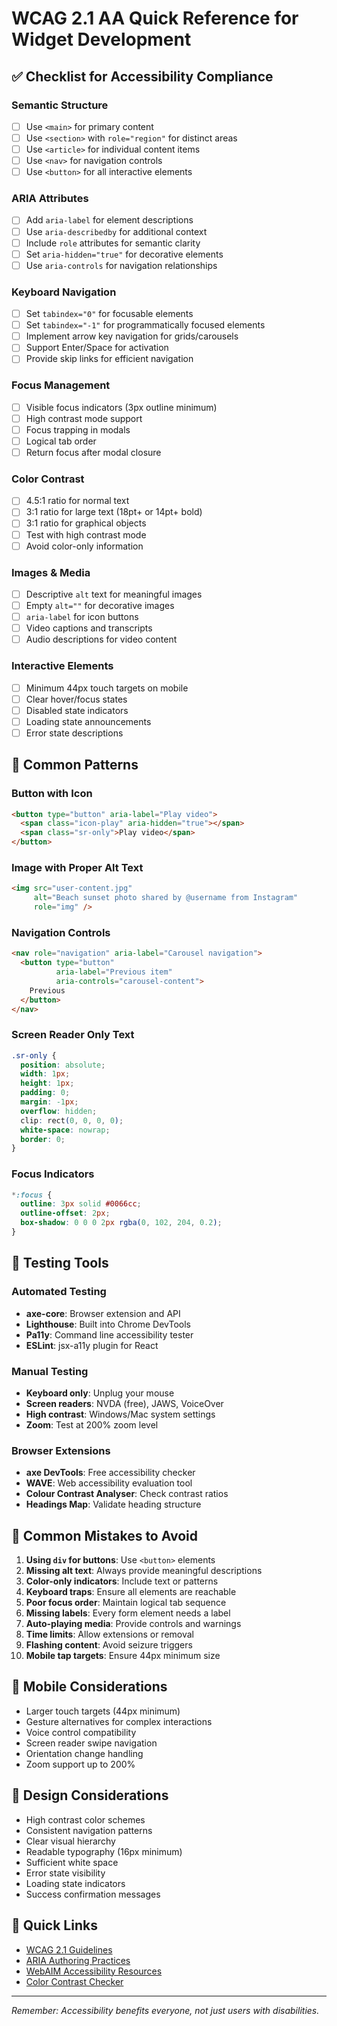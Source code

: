 # WCAG 2.1 AA Quick Reference for Widget Development

## ✅ Checklist for Accessibility Compliance

### Semantic Structure
- [ ] Use `<main>` for primary content
- [ ] Use `<section>` with `role="region"` for distinct areas
- [ ] Use `<article>` for individual content items
- [ ] Use `<nav>` for navigation controls
- [ ] Use `<button>` for all interactive elements

### ARIA Attributes
- [ ] Add `aria-label` for element descriptions
- [ ] Use `aria-describedby` for additional context
- [ ] Include `role` attributes for semantic clarity
- [ ] Set `aria-hidden="true"` for decorative elements
- [ ] Use `aria-controls` for navigation relationships

### Keyboard Navigation
- [ ] Set `tabindex="0"` for focusable elements
- [ ] Set `tabindex="-1"` for programmatically focused elements
- [ ] Implement arrow key navigation for grids/carousels
- [ ] Support Enter/Space for activation
- [ ] Provide skip links for efficient navigation

### Focus Management
- [ ] Visible focus indicators (3px outline minimum)
- [ ] High contrast mode support
- [ ] Focus trapping in modals
- [ ] Logical tab order
- [ ] Return focus after modal closure

### Color Contrast
- [ ] 4.5:1 ratio for normal text
- [ ] 3:1 ratio for large text (18pt+ or 14pt+ bold)
- [ ] 3:1 ratio for graphical objects
- [ ] Test with high contrast mode
- [ ] Avoid color-only information

### Images & Media
- [ ] Descriptive `alt` text for meaningful images
- [ ] Empty `alt=""` for decorative images
- [ ] `aria-label` for icon buttons
- [ ] Video captions and transcripts
- [ ] Audio descriptions for video content

### Interactive Elements
- [ ] Minimum 44px touch targets on mobile
- [ ] Clear hover/focus states
- [ ] Disabled state indicators
- [ ] Loading state announcements
- [ ] Error state descriptions

## 🎯 Common Patterns

### Button with Icon
```html
<button type="button" aria-label="Play video">
  <span class="icon-play" aria-hidden="true"></span>
  <span class="sr-only">Play video</span>
</button>
```

### Image with Proper Alt Text
```html
<img src="user-content.jpg" 
     alt="Beach sunset photo shared by @username from Instagram" 
     role="img" />
```

### Navigation Controls
```html
<nav role="navigation" aria-label="Carousel navigation">
  <button type="button" 
          aria-label="Previous item" 
          aria-controls="carousel-content">
    Previous
  </button>
</nav>
```

### Screen Reader Only Text
```css
.sr-only {
  position: absolute;
  width: 1px;
  height: 1px;
  padding: 0;
  margin: -1px;
  overflow: hidden;
  clip: rect(0, 0, 0, 0);
  white-space: nowrap;
  border: 0;
}
```

### Focus Indicators
```css
*:focus {
  outline: 3px solid #0066cc;
  outline-offset: 2px;
  box-shadow: 0 0 0 2px rgba(0, 102, 204, 0.2);
}
```

## 🔧 Testing Tools

### Automated Testing
- **axe-core**: Browser extension and API
- **Lighthouse**: Built into Chrome DevTools
- **Pa11y**: Command line accessibility tester
- **ESLint**: jsx-a11y plugin for React

### Manual Testing
- **Keyboard only**: Unplug your mouse
- **Screen readers**: NVDA (free), JAWS, VoiceOver
- **High contrast**: Windows/Mac system settings
- **Zoom**: Test at 200% zoom level

### Browser Extensions
- **axe DevTools**: Free accessibility checker
- **WAVE**: Web accessibility evaluation tool
- **Colour Contrast Analyser**: Check contrast ratios
- **Headings Map**: Validate heading structure

## 🚨 Common Mistakes to Avoid

1. **Using `div` for buttons**: Use `<button>` elements
2. **Missing alt text**: Always provide meaningful descriptions
3. **Color-only indicators**: Include text or patterns
4. **Keyboard traps**: Ensure all elements are reachable
5. **Poor focus order**: Maintain logical tab sequence
6. **Missing labels**: Every form element needs a label
7. **Auto-playing media**: Provide controls and warnings
8. **Time limits**: Allow extensions or removal
9. **Flashing content**: Avoid seizure triggers
10. **Mobile tap targets**: Ensure 44px minimum size

## 📱 Mobile Considerations

- Larger touch targets (44px minimum)
- Gesture alternatives for complex interactions
- Voice control compatibility
- Screen reader swipe navigation
- Orientation change handling
- Zoom support up to 200%

## 🎨 Design Considerations

- High contrast color schemes
- Consistent navigation patterns
- Clear visual hierarchy
- Readable typography (16px minimum)
- Sufficient white space
- Error state visibility
- Loading state indicators
- Success confirmation messages

## 🔗 Quick Links

- [WCAG 2.1 Guidelines](https://www.w3.org/WAI/WCAG21/quickref/)
- [ARIA Authoring Practices](https://www.w3.org/WAI/ARIA/apg/)
- [WebAIM Accessibility Resources](https://webaim.org/)
- [Color Contrast Checker](https://www.tpgi.com/color-contrast-checker/)

---
*Remember: Accessibility benefits everyone, not just users with disabilities.*
